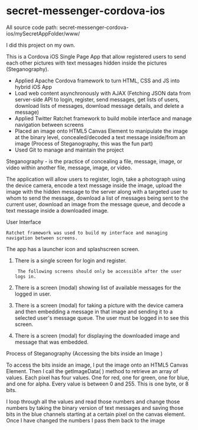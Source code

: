 # secret-messenger-cordova-ios
All source code path:
secret-messenger-cordova-ios/mySecretAppFolder/www/

I did this project on my own.

This is a Cordova iOS Single Page App that allow registered users to send each other pictures with text messages hidden inside the pictures (Steganography).

* Applied Apache Cordova framework to turn HTML, CSS and JS into hybrid iOS App
* Load web content asynchronously with AJAX (Fetching JSON data from server-side API to login, register, send messages, get lists of users, download lists of messages, download message details, and delete a message)
* Applied Twitter Ratchet framework to build mobile interface and manage navigation between screens
* Placed an image onto HTML5 Canvas Element to manipulate the image at the binary level, concealed/decoded a text message inside/from an image (Process of Steganography, this was the fun part)
* Used Git to manage and maintain the project


Steganography - is the practice of concealing a file, message, image, or video within another file, message, image, or video.

The application will allow users to register, login, take a photograph using the device camera, encode a text message inside the image, upload the image with the hidden message to the server along with a targeted user to whom to send the message, download a list of messages being sent to the current user, download an image from the message queue, and decode a text message inside a downloaded image.

User Interface

	Ratchet framework was used to build my interface and managing navigation between screens. 

The app has a launcher icon and splashscreen screen.

1. There is a single screen for login and register.

		The following screens should only be accessible after the user logs in.

2. There is a screen (modal) showing list of available messages for the logged in user. 

3. There is a screen (modal) for taking a picture with the device camera and then embedding a message in that image and sending it to a selected user's message queue. The user must be logged in to see this screen.

4. There is a screen (modal) for displaying the downloaded image and message that was embedded. 



Process of Steganography (Accessing the bits inside an Image )

To access the bits inside an image, I put the image onto an HTML5 Canvas Element. Then I call the getImageData( ) method to retrieve an array of values.
Each pixel has four values. One for red, one for green, one for blue, and one for alpha. Every value is between 0 and 255. This is one byte, or 8 bits.

I loop through all the values and read those numbers and change those numbers by taking the binary version of text messages and saving those bits in the blue channels starting at a certain pixel on the canvas element. Once I have changed the numbers I pass them back to the image
